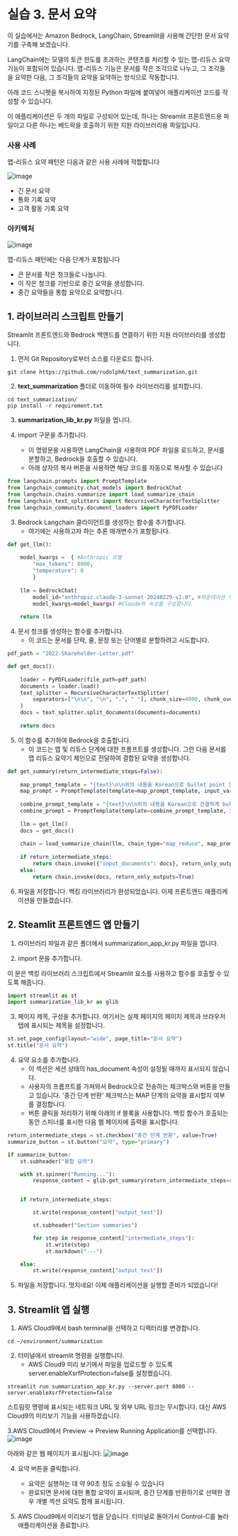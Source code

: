 # 실습 3. 문서 요약

이 실습에서는 Amazon Bedrock, LangChain, Streamlit을 사용해 간단한 문서 요약기를 구축해 보겠습니다.

LangChain에는 모델의 토큰 한도를 초과하는 콘텐츠를 처리할 수 있는 맵-리듀스 요약 기능이 포함되어 있습니다. 맵-리듀스 기능은 문서를 작은 조각으로 나누고, 그 조각들을 요약한 다음, 그 조각들의 요약을 요약하는 방식으로 작동합니다.

아래 코드 스니펫을 복사하여 지정된 Python 파일에 붙여넣어 애플리케이션 코드를 작성할 수 있습니다.

이 애플리케이션은 두 개의 파일로 구성되어 있는데, 하나는 Streamlit 프론트엔드용 파일이고 다른 하나는 베드락을 호출하기 위한 지원 라이브러리용 파일입니다.


### 사용 사례
맵-리듀스 요약 패턴은 다음과 같은 사용 사례에 적합합니다

![image](https://github.com/user-attachments/assets/7b0b8093-9ce4-4961-899a-dfbb84ce79d6)


* 긴 문서 요약
* 통화 기록 요약
* 고객 활동 기록 요약

### 아키텍처

![image](https://github.com/user-attachments/assets/71ce2a02-f939-4392-8557-d7703c15bb44)

맵-리듀스 패턴에는 다음 단계가 포함됩니다

* 큰 문서를 작은 청크들로 나눕니다.
* 이 작은 청크를 기반으로 중간 요약을 생성합니다.
* 중간 요약들을 통합 요약으로 요약합니다.

## 1. 라이브러리 스크립트 만들기
Streamlit 프론트엔드와 Bedrock 백엔드를 연결하기 위한 지원 라이브러리를 생성합니다.

1. 먼저 Git Repository로부터 소스를 다운로드 합니다.

```
git clone https://github.com/rudolph6/text_summarization.git
```

2. **text_summarization** 폴더로 이동하여 필수 라이브러리를 설치합니다.
```
cd text_summarization/
pip install -r requirement.txt
```
3. **summarization_lib_kr.py** 파일을 엽니다.

4. import 구문을 추가합니다.
   * 이 명령문을 사용하면 LangChain을 사용하여 PDF 파일을 로드하고, 문서를 분할하고, Bedrock을 호출할 수 있습니다.
   * 아래 상자의 복사 버튼을 사용하면 해당 코드를 자동으로 복사할 수 있습니다

~~~python
from langchain.prompts import PromptTemplate
from langchain_community.chat_models import BedrockChat
from langchain.chains.summarize import load_summarize_chain
from langchain_text_splitters import RecursiveCharacterTextSplitter
from langchain_community.document_loaders import PyPDFLoader
~~~

3. Bedrock Langchain 클라이언트를 생성하는 함수를 추가합니다.
     * 여기에는 사용하고자 하는 추론 매개변수가 포함됩니다.

~~~python
def get_llm():
    
    model_kwargs =  { #Anthropic 모델
        "max_tokens": 8000, 
        "temperature": 0
        }
    
    llm = BedrockChat(
        model_id="anthropic.claude-3-sonnet-20240229-v1:0", #파운데이션 모델 설정하기
        model_kwargs=model_kwargs) #Claude의 속성을 구성합니다.
    
    return llm
~~~

4. 문서 청크를 생성하는 함수를 추가합니다.
   * 이 코드는 문서를 단락, 줄, 문장 또는 단어별로 분할하려고 시도합니다.

~~~python
pdf_path = "2022-Shareholder-Letter.pdf"

def get_docs():
    
    loader = PyPDFLoader(file_path=pdf_path)
    documents = loader.load()
    text_splitter = RecursiveCharacterTextSplitter(
        separators=["\n\n", "\n", ".", " "], chunk_size=4000, chunk_overlap=100 
    )
    docs = text_splitter.split_documents(documents=documents)
    
    return docs
~~~

5. 이 함수를 추가하여 Bedrock을 호출합니다.
   * 이 코드는 맵 및 리듀스 단계에 대한 프롬프트를 생성합니다. 그런 다음 문서를 맵 리듀스 요약기 체인으로 전달하여 결합된 요약을 생성합니다.

~~~python
def get_summary(return_intermediate_steps=False):
    
    map_prompt_template = "{text}\n\n위의 내용을 Korean으로 bullet point 3개로 요약합니다:"
    map_prompt = PromptTemplate(template=map_prompt_template, input_variables=["text"])
    
    combine_prompt_template = "{text}\n\n위의 내용을 Korean으로 간결하게 bullet point 5개로 요약합니다:"
    combine_prompt = PromptTemplate(template=combine_prompt_template, input_variables=["text"])
    
    llm = get_llm()
    docs = get_docs()
    
    chain = load_summarize_chain(llm, chain_type="map_reduce", map_prompt=map_prompt, combine_prompt=combine_prompt, return_intermediate_steps=return_intermediate_steps,verbose=True)
    
    if return_intermediate_steps:
        return chain.invoke({"input_documents": docs}, return_only_outputs=True)
    else:
        return chain.invoke(docs, return_only_outputs=True)

~~~

6. 파일을 저장합니다.
   백킹 라이브러리가 완성되었습니다. 이제 프론트엔드 애플리케이션을 만들겠습니다.

   

## 2. Steamlit 프론트엔드 앱 만들기

1. 라이브러리 파일과 같은 폴더에서 summarization_app_kr.py 파일을 엽니다.

2. import 문을 추가합니다.

이 문은 백킹 라이브러리 스크립트에서 Streamlit 요소를 사용하고 함수를 호출할 수 있도록 해줍니다.

~~~python
import streamlit as st
import summarization_lib_kr as glib
~~~

3. 페이지 제목, 구성을 추가합니다.
   여기서는 실제 페이지의 페이지 제목과 브라우저 탭에 표시되는 제목을 설정합니다.

~~~python
st.set_page_config(layout="wide", page_title="문서 요약")
st.title("문서 요약")
~~~

4. 요약 요소를 추가합니다.
   * 이 섹션은 세션 상태의 has_document 속성이 설정될 때까지 표시되지 않습니다.
   * 사용자의 프롬프트를 가져와서 Bedrock으로 전송하는 체크박스와 버튼을 만들고 있습니다. '중간 단계 반환' 체크박스는 MAP 단계의 요약을 표시할지 여부를 결정합니다.
   * 버튼 클릭을 처리하기 위해 아래의 if 블록을 사용합니다. 백킹 함수가 호출되는 동안 스피너를 표시한 다음 웹 페이지에 출력을 표시합니다.

~~~python
return_intermediate_steps = st.checkbox("중간 단계 반환", value=True)
summarize_button = st.button("요약", type="primary")

if summarize_button:
    st.subheader("통합 요약")

    with st.spinner("Running..."):
        response_content = glib.get_summary(return_intermediate_steps=return_intermediate_steps)


    if return_intermediate_steps:

        st.write(response_content["output_text"])

        st.subheader("Section summaries")

        for step in response_content["intermediate_steps"]:
            st.write(step)
            st.markdown("---")

    else:
        st.write(response_content["output_text"])
~~~


5. 파일을 저장합니다.
멋지네요! 이제 애플리케이션을 실행할 준비가 되었습니다!

## 3. Streamlit 앱 실행

1. AWS Cloud9에서 bash terminal을 선택하고 디렉터리를 변경합니다.

```
cd ~/environment/summarization

```

2. 터미널에서 streamlit 명령을 실행합니다.
   * AWS Cloud9 미리 보기에서 파일을 업로드할 수 있도록 server.enableXsrfProtection=false를 설정했습니다.
   
```
streamlit run summarization_app_kr.py --server.port 8080 --server.enableXsrfProtection=false
```
스트림릿 명령에 표시되는 네트워크 URL 및 외부 URL 링크는 무시합니다. 대신 AWS Cloud9의 미리보기 기능을 사용하겠습니다.

3.AWS Cloud9에서 Preview -> Preview Running Application를 선택합니다.
![image](https://github.com/user-attachments/assets/c397a168-2a38-43c0-a71d-43543bccf630)

아래와 같은 웹 페이지가 표시됩니다:
![image](https://github.com/user-attachments/assets/04281e7e-b695-4721-b085-a4690b283ad0)


4. 요약 버튼을 클릭합니다.
   * 요약은 실행하는 데 약 90초 정도 소요될 수 있습니다
   * 완료되면 문서에 대한 통합 요약이 표시되며, 중간 단계를 반환하기로 선택한 경우 개별 섹션 요약도 함께 표시됩니다.

6. AWS Cloud9에서 미리보기 탭을 닫습니다. 터미널로 돌아가서 Control-C를 눌러 애플리케이션을 종료합니다.
